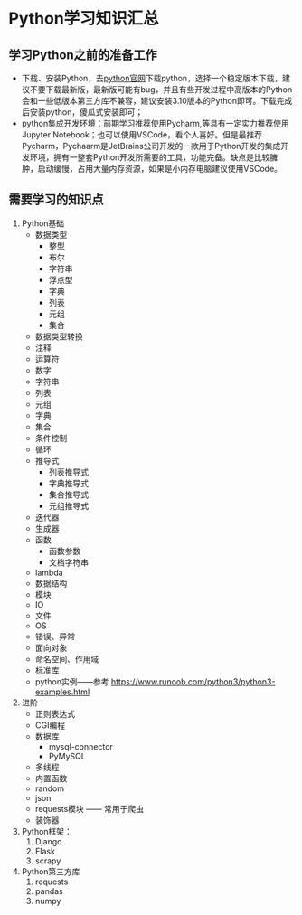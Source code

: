 # Python学习知识汇总

## 学习Python之前的准备工作

* 下载、安装Python，去[python官网](https://www.python.org/)下载python，选择一个稳定版本下载，建议不要下载最新版，最新版可能有bug，并且有些开发过程中高版本的Python会和一些低版本第三方库不兼容，建议安装3.10版本的Python即可。下载完成后安装python，傻瓜式安装即可；
* python集成开发环境：前期学习推荐使用Pycharm,等具有一定实力推荐使用Jupyter Notebook；也可以使用VSCode，看个人喜好。但是最推荐Pycharm，Pychaarm是JetBrains公司开发的一款用于Python开发的集成开发环境，拥有一整套Python开发所需要的工具，功能完备。缺点是比较臃肿，启动缓慢，占用大量内存资源，如果是小内存电脑建议使用VSCode。

## 需要学习的知识点

1. Python基础
    * 数据类型
        * 整型
        * 布尔
        * 字符串
        * 浮点型
        * 字典
        * 列表
        * 元组
        * 集合
    * 数据类型转换
    * 注释
    * 运算符
    * 数字
    * 字符串
    * 列表
    * 元组
    * 字典
    * 集合
    * 条件控制
    * 循环
    * 推导式
        * 列表推导式
        * 字典推导式
        * 集合推导式
        * 元组推导式
    * 迭代器
    * 生成器
    * 函数
        * 函数参数
        * 文档字符串
    * lambda
    * 数据结构
    * 模块
    * IO
    * 文件
    * OS
    * 错误、异常
    * 面向对象
    * 命名空间、作用域
    * 标准库
    * python实例——参考 https://www.runoob.com/python3/python3-examples.html
2. 进阶
    - 正则表达式
    - CGI编程
    - 数据库
        - mysql-connector
        - PyMySQL
    - 多线程
    - 内置函数
    - random
    - json
    - requests模块 —— 常用于爬虫
    - 装饰器
3. Python框架：
    1. Django
    2. Flask
    3. scrapy
4. Python第三方库
    1. requests
    2. pandas
    3. numpy